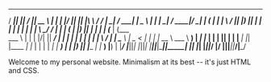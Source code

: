    _____  _____  __  __  _____   _       _____  _____  _____  _______ __     __  _____   _____   ____   _       _____   _____  _____ 
  / ____||_   _||  \/  ||  __ \ | |     |_   _|/ ____||_   _||__   __|\ \   / / |_   _| / ____| |  _ \ | |     |_   _| / ____|/ ____|
 | (___    | |  | \  / || |__) || |       | | | |       | |     | |    \ \_/ /    | |  | (___   | |_) || |       | |  | (___ | (___  
  \___ \   | |  | |\/| ||  ___/ | |       | | | |       | |     | |     \   /     | |   \___ \  |  _ < | |       | |   \___ \ \___ \ 
  ____) | _| |_ | |  | || |     | |____  _| |_| |____  _| |_    | |      | |     _| |_  ____) | | |_) || |____  _| |_  ____) |____) |
 |_____/ |_____||_|  |_||_|     |______||_____|\_____||_____|   |_|      |_|    |_____||_____/  |____/ |______||_____||_____/|_____/ 
                                                                                                                                                         

Welcome to my personal website. Minimalism at its best -- it's just HTML and CSS.
